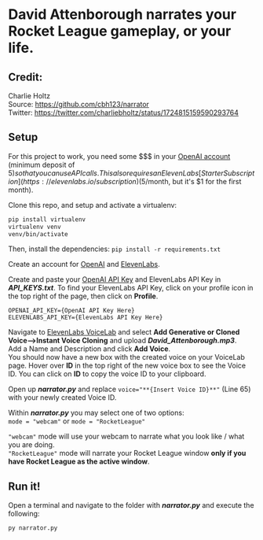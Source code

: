 # David Attenborough narrates your Rocket League gameplay, or your life. 

## Credit: 
Charlie Holtz \
Source: https://github.com/cbh123/narrator \
Twitter: https://twitter.com/charliebholtz/status/1724815159590293764

## Setup

For this project to work, you need some $$$ in your [OpenAI account](https://platform.openai.com/account/billing/overview) (minimum deposit of $5) so that you can use API calls. This also requires an ElevenLabs [Starter Subscription](https://elevenlabs.io/subscription) ($5/month, but it's $1 for the first month).


Clone this repo, and setup and activate a virtualenv:

```bash
pip install virtualenv
virtualenv venv
venv/bin/activate
```

Then, install the dependencies:
`pip install -r requirements.txt`

Create an account for [OpenAI](https://beta.openai.com/) and [ElevenLabs](https://elevenlabs.io).

Create and paste your [OpenAI API Key](https://platform.openai.com/api-keys) and ElevenLabs API Key in ***API_KEYS.txt***. To find your ElevenLabs API Key, click on your profile icon in the top right of the page, then click on **Profile**.
``` 
OPENAI_API_KEY={OpenAI API Key Here}
ELEVENLABS_API_KEY={ElevenLabs API Key Here}
```

Navigate to [ElevenLabs VoiceLab](https://elevenlabs.io/voice-lab) and select **Add Generative or Cloned Voice-->Instant Voice Cloning** and upload ***David_Attenborough.mp3***. \
Add a Name and Description and click **Add Voice**. \
You should now have a new box with the created voice on your VoiceLab page. Hover over **ID** in the top right of the new voice box to see the Voice ID. You can click on **ID** to copy the voice ID to your clipboard.

Open up ***narrator.py*** and replace `voice="**{Insert Voice ID}**"` (Line 65) with your newly created Voice ID.

Within ***narrator.py*** you may select one of two options: \
`mode = "webcam"` or `mode = "RocketLeague"`

`"webcam"` mode will use your webcam to narrate what you look like / what you are doing.\
`"RocketLeague"` mode will narrate your Rocket League window **only if you have Rocket League as the active window**.


## Run it!

Open a terminal and navigate to the folder with ***narrator.py*** and execute the following:
```
py narrator.py
```

